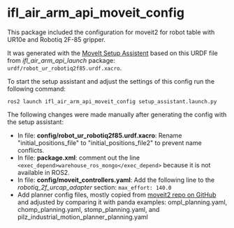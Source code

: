 # ifl_air_arm_api_moveit_config



This package included the configuration for moveit2 for robot table with UR10e and Robotiq 2F-85 gripper.

It was generated with the [MoveIt Setup Assistent](https://moveit.picknik.ai/main/doc/examples/setup_assistant/setup_assistant_tutorial.html) based on this URDF file from *ifl_air_arm_api_launch* package: `urdf/robot_ur_robotiq2f85.urdf.xacro`. 

To start the setup assistant and adjust the settings of this config run the following command:

```
ros2 launch ifl_air_arm_api_moveit_config setup_assistant.launch.py
```

The following changes were made manually after generating the config with the setup assistant:

- In file: **config/robot_ur_robotiq2f85.urdf.xacro**: Rename "initial_positions_file" to "initial_positions_file2" to prevent name conflicts.
- In file: **package.xml**: comment out the line `<exec_depend>warehouse_ros_mongo</exec_depend>` because it is not available in ROS2.
- In file: **config/moveit_controllers.yaml**: Add the following line to the _robotiq_2f_urcap_adapter_ section: `max_effort: 140.0`
- Add planner config files, mostly copied from [moveit2 repo on GitHub](https://github.com/moveit/moveit2/tree/main/moveit_configs_utils/default_configs) and adjusted by comparing it with panda examples: ompl_planning.yaml, chomp_planning.yaml, stomp_planning.yaml, and pilz_industrial_motion_planner_planning.yaml